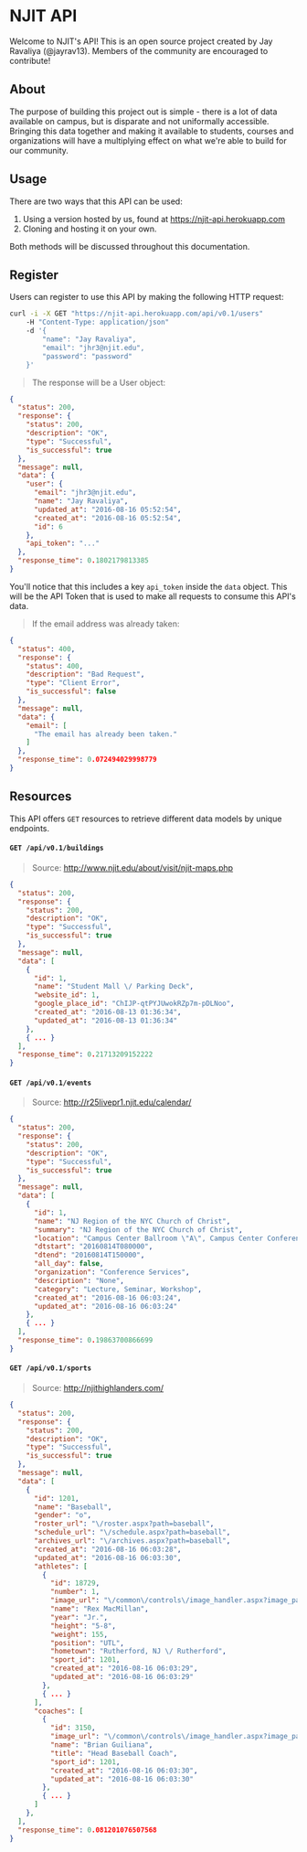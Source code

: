 # NJIT API

Welcome to NJIT's API! This is an open source project created by Jay Ravaliya (@jayrav13). Members of the community are encouraged to contribute!

## About

The purpose of building this project out is simple - there is a lot of data available on campus, but is disparate and not uniformally accessible. Bringing this data together and making it available to students, courses and organizations will have a multiplying effect on what we're able to build for our community.

## Usage

There are two ways that this API can be used:

 1. Using a version hosted by us, found at https://njit-api.herokuapp.com 
 2. Cloning and hosting it on your own.

Both methods will be discussed throughout this documentation.

## Register

Users can register to use this API by making the following HTTP request:

```bash
curl -i -X GET "https://njit-api.herokuapp.com/api/v0.1/users"
	-H "Content-Type: application/json"
	-d '{
		"name": "Jay Ravaliya",
		"email": "jhr3@njit.edu",
		"password": "password"
	}'
```
> The response will be a User object:

```json
{
  "status": 200,
  "response": {
    "status": 200,
    "description": "OK",
    "type": "Successful",
    "is_successful": true
  },
  "message": null,
  "data": {
    "user": {
      "email": "jhr3@njit.edu",
      "name": "Jay Ravaliya",
      "updated_at": "2016-08-16 05:52:54",
      "created_at": "2016-08-16 05:52:54",
      "id": 6
    },
    "api_token": "..."
  },
  "response_time": 0.1802179813385
}
```

You'll notice that this includes a key `api_token` inside the `data` object. This will be the API Token that is used to make all requests to consume this API's data.

> If the email address was already taken:

```json
{
  "status": 400,
  "response": {
    "status": 400,
    "description": "Bad Request",
    "type": "Client Error",
    "is_successful": false
  },
  "message": null,
  "data": {
    "email": [
      "The email has already been taken."
    ]
  },
  "response_time": 0.072494029998779
}
```

## Resources

This API offers `GET` resources to retrieve different data models by unique endpoints.

#### `GET /api/v0.1/buildings`

> Source: http://www.njit.edu/about/visit/njit-maps.php

```json
{
  "status": 200,
  "response": {
    "status": 200,
    "description": "OK",
    "type": "Successful",
    "is_successful": true
  },
  "message": null,
  "data": [
    {
      "id": 1,
      "name": "Student Mall \/ Parking Deck",
      "website_id": 1,
      "google_place_id": "ChIJP-qtPYJUwokRZp7m-pDLNoo",
      "created_at": "2016-08-13 01:36:34",
      "updated_at": "2016-08-13 01:36:34"
    },
    { ... }
  ],
  "response_time": 0.21713209152222
}
```

#### `GET /api/v0.1/events`

> Source: http://r25livepr1.njit.edu/calendar/

```json
{
  "status": 200,
  "response": {
    "status": 200,
    "description": "OK",
    "type": "Successful",
    "is_successful": true
  },
  "message": null,
  "data": [
    {
      "id": 1,
      "name": "NJ Region of the NYC Church of Christ",
      "summary": "NJ Region of the NYC Church of Christ",
      "location": "Campus Center Ballroom \"A\", Campus Center Conference Room 240, Campus Center Conference Room 220, Campus Center Conference Room 225",
      "dtstart": "20160814T080000",
      "dtend": "20160814T150000",
      "all_day": false,
      "organization": "Conference Services",
      "description": "None",
      "category": "Lecture, Seminar, Workshop",
      "created_at": "2016-08-16 06:03:24",
      "updated_at": "2016-08-16 06:03:24"
    },
    { ... }
  ],
  "response_time": 0.19863700866699
}
```

#### `GET /api/v0.1/sports`

> Source: http://njithighlanders.com/

```json
{
  "status": 200,
  "response": {
    "status": 200,
    "description": "OK",
    "type": "Successful",
    "is_successful": true
  },
  "message": null,
  "data": [
    {
      "id": 1201,
      "name": "Baseball",
      "gender": "o",
      "roster_url": "\/roster.aspx?path=baseball",
      "schedule_url": "\/schedule.aspx?path=baseball",
      "archives_url": "\/archives.aspx?path=baseball",
      "created_at": "2016-08-16 06:03:28",
      "updated_at": "2016-08-16 06:03:30",
      "athletes": [
        {
          "id": 18729,
          "number": 1,
          "image_url": "\/common\/controls\/image_handler.aspx?image_path=\/images\/2015\/9\/24\/Rex MacMillan.jpg&thumb_prefix=rp_roster",
          "name": "Rex MacMillan",
          "year": "Jr.",
          "height": "5-8",
          "weight": 155,
          "position": "UTL",
          "hometown": "Rutherford, NJ \/ Rutherford",
          "sport_id": 1201,
          "created_at": "2016-08-16 06:03:29",
          "updated_at": "2016-08-16 06:03:29"
        },
        { ... }
      ],
      "coaches": [
        {
          "id": 3150,
          "image_url": "\/common\/controls\/image_handler.aspx?image_path=\/images\/2011\/2\/22\/\/Brian Guiliana.jpg&thumb_prefix=rp_roster",
          "name": "Brian Guiliana",
          "title": "Head Baseball Coach",
          "sport_id": 1201,
          "created_at": "2016-08-16 06:03:30",
          "updated_at": "2016-08-16 06:03:30"
        },
        { ... }
      ]
    },
  ],
  "response_time": 0.081201076507568
}
```